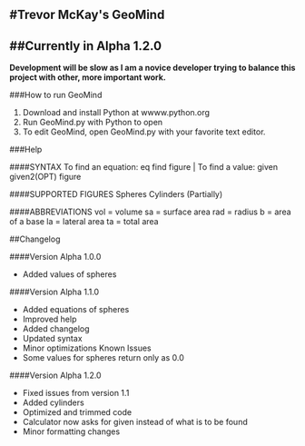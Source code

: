 #Trevor McKay's GeoMind
-------------------------------------------------------------------------------

##Currently in Alpha 1.2.0
-------------------------------------------------------------------------------

**Development will be slow as I am a novice developer trying to balance this project with other, more important work.**

###How to run GeoMind
       
1) Download and install Python at wwww.python.org
2) Run GeoMind.py with Python to open
3) To edit GeoMind, open GeoMind.py with your favorite text editor.

###Help

####SYNTAX 
To find an equation: eq find figure | To find a value: given given2(OPT) figure
      
####SUPPORTED FIGURES 
Spheres 
Cylinders (Partially) 
      
####ABBREVIATIONS 
vol = volume 
sa = surface area 
rad = radius 
b = area of a base 
la = lateral area 
ta = total area 

##Changelog

####Version Alpha 1.0.0 
- Added values of spheres 
          
####Version Alpha 1.1.0 
- Added equations of spheres 
- Improved help 
- Added changelog 
- Updated syntax 
- Minor optimizations 
 Known Issues 
- Some values for spheres return only as 0.0 
          
####Version Alpha 1.2.0 
- Fixed issues from version 1.1 
- Added cylinders 
- Optimized and trimmed code 
- Calculator now asks for given instead of what is to be found 
- Minor formatting changes 
